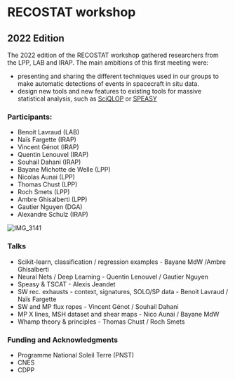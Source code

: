 # RECOSTAT workshop

## 2022 Edition

The 2022 edition of the RECOSTAT workshop gathered researchers from the LPP, LAB and IRAP. The main ambitions of this first meeting were:

- presenting and sharing the different techniques used in our groups to make automatic detections of events in spacecraft in situ data.
- design new tools and new features to existing tools for massive statistical analysis, such as [SciQLOP](https://github.com/SciQLop/sciqlop) or [SPEASY](https://github.com/SciQLop/speasy)

### Participants:

- Benoit Lavraud (LAB)
- Naïs Fargette (IRAP)
- Vincent Génot (IRAP)
- Quentin Lenouvel (IRAP)
- Souhail Dahani (IRAP)
- Bayane Michotte de Welle (LPP)
- Nicolas Aunai (LPP)
- Thomas Chust (LPP)
- Roch Smets (LPP)
- Ambre Ghisalberti (LPP)
- Gautier Nguyen (DGA)
- Alexandre Schulz (IRAP)

![IMG_3141](https://github.com/RecoStat/.github/assets/3200931/3925234b-6a46-40ec-a418-4ac66ea2025f)


### Talks

- Scikit-learn, classification / regression examples - Bayane MdW /Ambre Ghisalberti
- Neural Nets / Deep Learning - Quentin Lenouvel / Gautier Nguyen
- Speasy & TSCAT - Alexis Jeandet
- SW rec. exhausts - context, signatures, SOLO/SP data - Benoit Lavraud / Naïs Fargette
- SW and MP flux ropes - Vincent Génot / Souhail Dahani
- MP X lines, MSH dataset and shear maps - Nico Aunai / Bayane MdW
- Whamp theory & principles - Thomas Chust / Roch Smets


### Funding and Acknowledgments

- Programme National Soleil Terre (PNST)
- CNES
- CDPP


